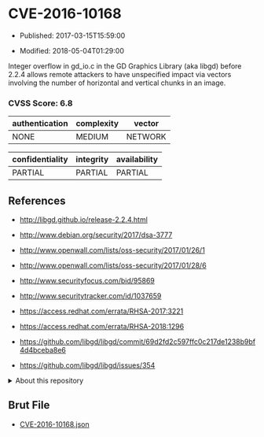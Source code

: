 # CVE-2016-10168

- Published: 2017-03-15T15:59:00

- Modified: 2018-05-04T01:29:00

Integer overflow in gd_io.c in the GD Graphics Library (aka libgd) before 2.2.4 allows remote attackers to have unspecified impact via vectors involving the number of horizontal and vertical chunks in an image.

### CVSS Score: **6.8**

| authentication | complexity | vector |
| --- | --- | --- |
| NONE | MEDIUM | NETWORK |

| confidentiality | integrity | availability |
| --- | --- | --- |
| PARTIAL | PARTIAL | PARTIAL |

## References

* http://libgd.github.io/release-2.2.4.html

* http://www.debian.org/security/2017/dsa-3777

* http://www.openwall.com/lists/oss-security/2017/01/26/1

* http://www.openwall.com/lists/oss-security/2017/01/28/6

* http://www.securityfocus.com/bid/95869

* http://www.securitytracker.com/id/1037659

* https://access.redhat.com/errata/RHSA-2017:3221

* https://access.redhat.com/errata/RHSA-2018:1296

* https://github.com/libgd/libgd/commit/69d2fd2c597ffc0c217de1238b9bf4d4bceba8e6

* https://github.com/libgd/libgd/issues/354

<details>
<summary>About this repository</summary> 

  This repository is part of the project [Live Hack CVE](https://github.com/Live-Hack-CVE). Main website can be found [www.live-hack.org](https://www.live-hack.org) 
  
  Made by [Sn0wAlice](https://github.com/Sn0wAlice) for the people that care about security and need to have a feed of the latest CVEs. Hope you enjoy it, don't forget to star the repo and follow me on [Twitter](https://twitter.com/Sn0wAlice) and [Github](https://github.com/Sn0wAlice). And that is my [personnal website](https://www.alice-snow.me/)

  - [Home Page](https://github.com/Live-Hack-CVE)
  - [Framework](https://github.com/Live-Hack-CVE/cve-framework)
  - [CVE database](https://github.com/Live-Hack-CVE/full_database)
  - [Changelog](https://github.com/Live-Hack-CVE/Changelog)
</details>

## Brut File

* [CVE-2016-10168.json](https://raw.githubusercontent.com/Live-Hack-CVE/full_database/main/cves/2016/CVE-2016-10168.json)

